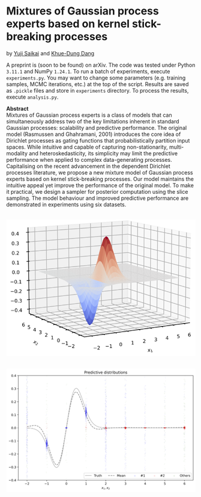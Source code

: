 # Mixtures of Gaussian process experts based on kernel stick-breaking processes

by [Yuji Saikai](https://yujisaikai.com) and [Khue-Dung Dang](https://scholar.google.com.au/citations?user=lg56IkAAAAAJ&hl=en)

A preprint is (soon to be found) on arXiv. The code was tested under Python `3.11.1` and NumPy `1.24.1`. To run a batch of experiments, execute `experiments.py`. You may want to change some parameters (e.g. training samples, MCMC iterations, etc.) at the top of the script. Results are saved as `.pickle` files and store in `experiments` directory. To process the results, execute `analysis.py`.

**Abstract**<br />
Mixtures of Gaussian process experts is a class of models that can simultaneously address two of the key limitations inherent in standard Gaussian processes: scalability and predictive performance. The original model (Rasmussen and Ghahramani, 2001) introduces the core idea of Dirichlet processes as gating functions that probabilistically partition input spaces. While intuitive and capable of capturing non-stationarity, multi-modality and heteroskedasticity, its simplicity may limit the predictive performance when applied to complex data-generating processes. Capitalising on the recent advancement in the dependent Dirichlet processes literature, we propose a new mixture model of Gaussian process experts based on kernel stick-breaking processes. Our model maintains the intuitive appeal yet improve the performance of the original model. To make it practical, we design a sampler for posterior computation using the slice sampling. The model behaviour and improved predictive performance are demonstrated in experiments using six datasets.

&nbsp;
![](GL2008_surface.png)

&nbsp;
![](GL2008_predictive_distributions.png)
